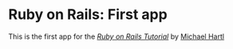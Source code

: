 # Ruby on Rails: First app

This is the first app for the 
[*Ruby on Rails Tutorial*](http://railstutorial.org) 
by [Michael Hartl](http://google.com)